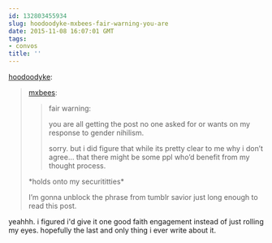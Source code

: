 ```yaml
---
id: 132803455934
slug: hoodoodyke-mxbees-fair-warning-you-are
date: 2015-11-08 16:07:01 GMT
tags:
- convos
title: ''
---
```

<p><a class="tumblr_blog" href="http://hoodoodyke.tumblr.com/post/132800903574">hoodoodyke</a>:</p>
<blockquote>
<p><a class="tumblr_blog" href="http://mxbees.tumblr.com/post/132799935044">mxbees</a>:</p>
<blockquote>
<p>fair warning:</p>

<p>you are all getting the post no one asked for or wants on my response to gender nihilism.</p>

<p>sorry. but i did figure that while its pretty clear to me why i don’t agree… that there might be some ppl who’d benefit from my thought process.</p>
</blockquote>
<p>*holds onto my securititties*</p>

<p>I’m gonna unblock the phrase from tumblr savior just long enough to read this post.</p>
</blockquote>

<p>yeahhh. i figured i'd give it one good faith engagement instead of just rolling my eyes. hopefully the last and only thing i ever write about it.</p>